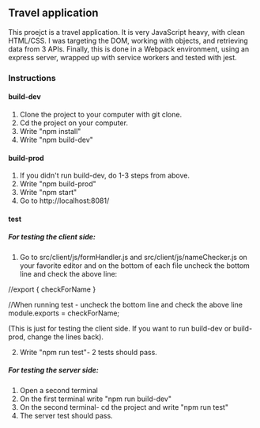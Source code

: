 ## Travel application

This proejct is a travel application. It is very JavaScript heavy, with clean HTML/CSS. I was targeting the DOM, working with objects, and retrieving data from 3 APIs. Finally, this is done in a Webpack environment, using an express server, wrapped up with service workers and tested with jest.

### Instructions

#### build-dev

1) Clone the project to your computer with git clone.
2) Cd the project on your computer.
3) Write "npm install"
4) Write "npm build-dev"

#### build-prod

1) If you didn't run build-dev, do 1-3 steps from above.
2) Write "npm build-prod"
3) Write "npm start"
4) Go to http://localhost:8081/

#### test

##### For testing the client side:

1) Go to src/client/js/formHandler.js and src/client/js/nameChecker.js on your favorite editor
and on the bottom of each file uncheck the bottom line and check the above line:

//export { checkForName }

//When running test - uncheck the bottom line and check the above line
module.exports = checkForName;

(This is just for testing the client side. If you want to run build-dev or build-prod, change the lines back).

2) Write "npm run test"- 2 tests should pass.


##### For testing the server side:

1) Open a second terminal
2) On the first terminal write "npm run build-dev"
3) On the second terminal- cd the project and write "npm run test"
4) The server test should pass.






